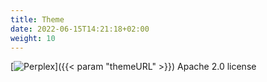 ```yaml
---
title: Theme
date: 2022-06-15T14:21:18+02:00
weight: 10
---
```

[![Perplex](perplex)]({{< param "themeURL" >}})
Apache 2.0 license
